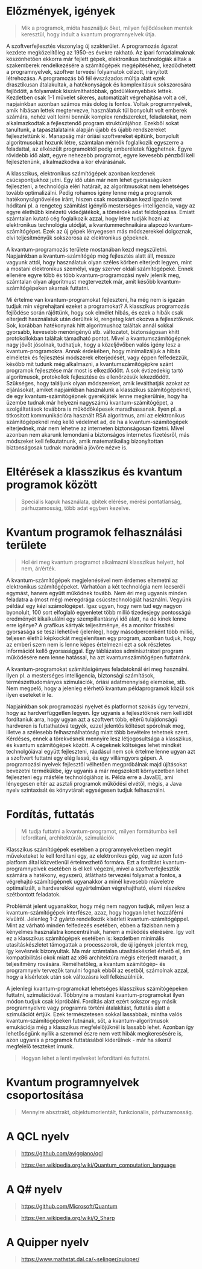 # Előzmények, igények
> Mik a programok, mióta használjuk őket, milyen fejlődéseken mentek keresztül, hogy indult a kvantum programnyelvek útja.

A szoftverfejlesztés viszonylag új szakterület. A programozás ágazat kezdete megközelítőleg az 1950-es évekre rakható. Az ipari forradalmaknak köszönhetően ekkorra már fejlett gépek, elektronikus technológiák álltak a szakemberek rendelkezésére a számítógépek megépítéséhez, kezdődhetett a programnyelvek, szoftver terveési folyamatok célzott, irányított létrehozása. A programozás bő fél évszázados múltja alatt ezek drasztikusan átalakultak, a hatékonyságok és komplexitásuk sokszorosára fejlődött, a folyamatok kiszámíthatóbbak, gördülékenyebbek lettek. Kezdetben csak 1-1 művelet sikeres, automatizált végrehajtása volt a cél, napjainkban azonban számos más dolog is fontos. Voltak programnyelvek, amik hibásan lettek megtervezve, használatuk túl bonyolult volt emberek számára, nehéz volt leírni bennük komplex rendszereket, feladatokat, nem alkalmazkodtak a fejlesztendő program struktúrájához. Ezekből sokat tanultunk, a tapasztalataink alapján újabb és újabb rendszereket fejlesztettünk ki. Manapság már óriási szoftvereket építünk, bonyolult algoritmusokat hozunk létre, számtalan mérnök foglalkozik egyszerre a feladattal, az elkészült programoktól pedig emberéletek függhetnek. Egyre rövidebb idő alatt, egyre nehezebb programot, egyre kevesebb pénzből kell fejlesztenünk, alkalmazkodva a kor elvárásának.

A klasszikus, elektronikus számítógépek azonban kezdenek csúcspontjukhoz jutni. Egy idő után már nem lehet gyorsaságukon fejleszteni, a technológia eléri határait, az algoritmusokat nem lehetséges tovább optimalizálni. Pedig rohamos igény lenne még a programok hatékonyságnövelése iránt, hiszen csak mostanában kezd igazán teret hódítani pl. a rengeteg számítást igénylő mesterséges-intelligencia, vagy az egyre élethűbb kinézetű videójátékok, a tömérdek adat feldolgozása. Emiatt számtalan kutató cég foglalkozik azzal, hogy létre tudják hozni az elektronikus technológia utódját, a kvantummechnaikára alapozó kvantum-számítógépet. Ezek az új gépek lényegesen más módszerekkel dolgoznak, elvi teljesítményük sokszorosa az elektronikus gépeknek.

A kvantum-programozás területe mostanában kezd megszületni. Napjainkban a kvantum-számítógép még fejlesztés alatt áll, messze vagyunk attól, hogy használatuk olyan széles körben elterjedt legyen, mint a mostani elektronikus személyi, vagy szerver oldali számítógépeké. Ennek ellenére egyre több és több kvantum-programozási nyelv jelenik meg, számtalan olyan algoritmust megterveztek már, amit később kvantum-számítógépeken akarnak futtatni.

Mi értelme van kvantum-programokat fejleszteni, ha még nem is igazán tudjuk min végrehajtani ezeket a programokat? A klasszikus programozás fejlődése során rájöttünk, hogy sok elmélet hibás, és ezek a hibák csak elterjedt használatuk után derültek ki, rengeteg kárt okozva a fejlesztőknek. Sok, korábban hatékonynak hitt algoritmushoz találtak annál sokkal gyorsabb, kevesebb menórigényű stb. változatot, biztonságosan khitt protokollokban találtak támadható pontot. Mivel a kvantumszámítógépnek nagy jövőt jósolnak, tudhatjuk, hogy a közeljövőben valós igény lesz a kvantum-programokra. Annak érdekében, hogy minimalizáljuk a hibás elméletek és fejlesztési módszerek elterjedését, vagy éppen felfedezzük, később mit tudunk még alkalmazni, a kvantumszámítógépkre szánt programok fejlesztése már most is elkezdődött. A sok évtizedekig tartó algoritmusok, protokollok fejlesztése és ellenőrzésük lekezdődött. Szükséges, hogy találjunk olyan módszereket, amik leválthatják azokat az eljárásokat, amiket napjainkban használunk a klasszikus számítógépeknél, de egy kvantum-számítógépnek gyerekjáték lenne megkerülnie, hogy ha üzembe tudnak már helyezni nagyszámú kvantum-számítógépet, a szolgáltatások továbbra is működőképesek maradhassanak. Ilyen pl. a titkosított kommunikációra használt RSA algoritmus, ami az elektronikus számítógépeknél még kellő védelmet ad, de ha a kvantum-számítógépek elterjednek, már nem lehetne az interneten biztonságosan fizetni. Mivel azonban nem akarunk lemondani a biztonságos internetes fizetésről, más módszeket kell felkutatnunk, amik matematikailag bizonyítottan biztonságosak tudnak maradni a jövőre nézve is.

# Eltérések a klasszikus és kvantum programok között
> Speciális kapuk használata, qbitek elérése, mérési pontatlanság, párhuzamosság, több adat egyben kezelve.

# Kvantum programok felhasználási területe
> Hol éri meg kvantum programot alkalmazni klasszikus helyett, hol nem, ár/érték.

A kvantum-számítógépek megjelenésével nem érdemes eltemetni az elektronikus számítógépeket. Várhatóan a két technológia nem lecseréli egymást, hanem együtt működnek tovább. Nem éri meg ugyanis minden feladatra a (most még) méregdrága csúcstechnológiát használni. Vegyünk például egy kézi számológépet. Igaz ugyan, hogy nem tud egy nagyon byonolult, 100 sort elfoglaló egyenletet több millió tizedesjegy pontosságú eredményét kikalkulálni egy szempillantásnyi idő alatt, na de kinek lenne erre igénye? A grafikus kártyák teljesítménye, és a monitor frissítési gyorsasága se teszi lehetővé (jelenleg), hogy másodpercenként több millió, teljesen élethű képkockát megjelenítsen egy program, azonban tudjuk, hogy az emberi szem nem is lenne képes értelmezni ezt a sok részletes információt kellő gyorsasággal. Egy táblázatos adminisztrátori program működésére nem lenne hatással, ha azt kvantumszámítógépen futtatnánk.

A kvantum-programokat számításigényes feladatoknál éri meg használni. Ilyen pl. a mesterséges intelligencia, biztonsági számítások, természettudományos szimulációk, óriási adatmennyiség elemzése, stb. Nem megpelő, hogy a jelenleg elérhető kvantum példaprogramok közül sok ilyen eseteket ír le.

Napjainkban sok programozási nyelvet és platformot szokás úgy tervezni, hogy az hardverfüggetlen legyen. Így ugyanis a fejlesztőknek nem kell időt fordítaniuk arra, hogy ugyan azt a szoftvert több, eltérű tulajdonságú hardveren is futtathatóvá tegyék, ezzel jelentős költéset spórolnak meg, illetve a szélesebb felhasználhatóság miatt több bevételre tehetnek szert. Kérdéses, ennek a törekvésnek mennyire lesz létjogosultsága a klasszikus, és kvantum számítógépek között. A cégeknek költséges lehet mindkét technolgóiával együtt fejleszteni, ráadásul nem sok értelme lenne ugyan azt a szoftvert futtatni egy elég lassú, és egy villámgyors gépen. A programozási nyelvek fejlesztői vélhetően megpróbálnak majd újításokat bevezetni termékükbe, így ugyanis a már megszokott környezetben lehet fejleszteni egy másféle technológiához is. Példa erre a JavaEE, ami lényegesen eltér az asztali programok működési elvétől, mégis, a Java nyelv szintaxisát és könyvtárait egységesen tudjuk felhasználni.

# Fordítás, futtatás
> Mi tudja futtatni a kvantum-programot, milyen formátumba kell lefordítani, architektúrák, szimulációk

Klasszikus számítógépek esetében a programnyelveketben megírt műveketeket le kell fordítani egy, az elektronikus gép, vag az azon futó platform által közvetlenül értelmezhető formára. Ezt a fordítást kvantum-programnyelvek esetében is el kell végezni, mivel a szoftverfejlesztők számára a hatékony, egyszerű, átlátható tervezési folyamat a fontos, a végrehajtó számítógépnek ugyanakkor a minél kevesebb műveletre optimalizált, a hardverekkel egyértelműen végrehajtható, elemi részekre szétbontott feladatok.

Problémát jelent ugyanakkor, hogy még nem nagyon tudjuk, milyen lesz a kvantum-számítógépek interfésze, azaz, hogy hogyan lehet hozzáférni kívülről. Jelenleg 1-2 gyártó rendelkezik kísérleti kvantum-számítógéppel. Mint az várható minden felfedezés esetében, ebben a fázisban nem a kényelmes használatra koncentrálnak, hanem a működés elérésére. Így volt ez a klasszikus számítógépek esetében is: kezdetben minimális utasításkészletet támogattak a processzorok, de új igények jelentek meg, így kevésnek bizonyultak. Ma már számtalan utasításkészlet érhető el, ám kompatibilitási okok miatt az x86 architektúra mégis elterjedt maradt, a teljesítmény rovására. Remélhetőleg, a kvantum számítógép- és programnyelv tervezők tanulni fognak ebből az esetből, számolnak azzal, hogy a kísérletek után sok változásra kell felkészülniük.

A jelenlegi kvantum-programokat lehetséges klasszikus számítógépeken futtatni, szimulációval. Többnyire a mostani kvantum-programokat ilyen módon tudjuk csak kipróbálni. Fordítás alatt ezért sokszor egy másik programnyelvre vagy programra történi átalakítást, futtatás alatt a szimulációt értjük. Ezek természetesen sokkal lassabbak, mintha valós kvantum-számítógépeken futnának, sőt, a kvantum-algoritmusok emukációja még a klasszikus megfelelőjüknél is lassabb lehet. Azonban így lehetőségünk nyílik a szemmel észre nem vett hibák megkeresésére is, azon ugyanis a programok futtatásából kiderülnek - már ha sikerül megfelelő teszteket írnunk.

> Hogyan lehet a lenti nyelveket lefordítani és futtatni.

# Kvantum programnyelvek csoportosítása
> Mennyire absztrakt, objektumorientált, funkcionális, párhuzamosság.



# A QCL nyelv
> https://github.com/aviggiano/qcl

> https://en.wikipedia.org/wiki/Quantum_computation_language

# A Q# nyelv
> https://github.com/Microsoft/Quantum

> https://en.wikipedia.org/wiki/Q_Sharp

# A Quipper nyelv
> https://www.mathstat.dal.ca/~selinger/quipper/
